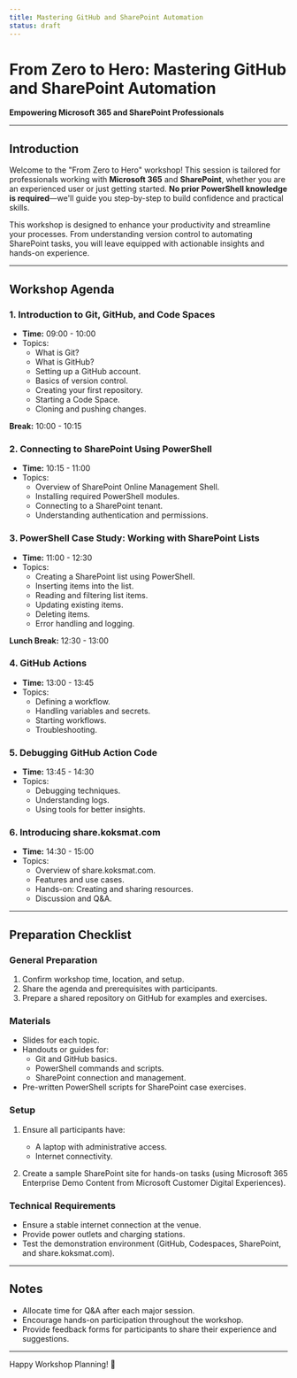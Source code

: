 ```yaml
---
title: Mastering GitHub and SharePoint Automation
status: draft
---
```

# From Zero to Hero: Mastering GitHub and SharePoint Automation

**Empowering Microsoft 365 and SharePoint Professionals**

---

## Introduction

Welcome to the "From Zero to Hero" workshop! This session is tailored for professionals working with **Microsoft 365** and **SharePoint**, whether you are an experienced user or just getting started. **No prior PowerShell knowledge is required**—we'll guide you step-by-step to build confidence and practical skills.

This workshop is designed to enhance your productivity and streamline your processes. From understanding version control to automating SharePoint tasks, you will leave equipped with actionable insights and hands-on experience.

---

## Workshop Agenda

### 1. Introduction to Git, GitHub, and Code Spaces

- **Time:** 09:00 - 10:00
- Topics:
  - What is Git?
  - What is GitHub?
  - Setting up a GitHub account.
  - Basics of version control.
  - Creating your first repository.
  - Starting a Code Space.
  - Cloning and pushing changes.

**Break:** 10:00 - 10:15

### 2. Connecting to SharePoint Using PowerShell

- **Time:** 10:15 - 11:00
- Topics:
  - Overview of SharePoint Online Management Shell.
  - Installing required PowerShell modules.
  - Connecting to a SharePoint tenant.
  - Understanding authentication and permissions.

### 3. PowerShell Case Study: Working with SharePoint Lists

- **Time:** 11:00 - 12:30
- Topics:
  - Creating a SharePoint list using PowerShell.
  - Inserting items into the list.
  - Reading and filtering list items.
  - Updating existing items.
  - Deleting items.
  - Error handling and logging.

**Lunch Break:** 12:30 - 13:00

### 4. GitHub Actions

- **Time:** 13:00 - 13:45
- Topics:
  - Defining a workflow.
  - Handling variables and secrets.
  - Starting workflows.
  - Troubleshooting.

### 5. Debugging GitHub Action Code

- **Time:** 13:45 - 14:30
- Topics:
  - Debugging techniques.
  - Understanding logs.
  - Using tools for better insights.

### 6. Introducing share.koksmat.com

- **Time:** 14:30 - 15:00
- Topics:
  - Overview of share.koksmat.com.
  - Features and use cases.
  - Hands-on: Creating and sharing resources.
  - Discussion and Q&A.

---

## Preparation Checklist

### General Preparation

1. Confirm workshop time, location, and setup.
2. Share the agenda and prerequisites with participants.
3. Prepare a shared repository on GitHub for examples and exercises.

### Materials

- Slides for each topic.
- Handouts or guides for:
  - Git and GitHub basics.
  - PowerShell commands and scripts.
  - SharePoint connection and management.
- Pre-written PowerShell scripts for SharePoint case exercises.

### Setup

1. Ensure all participants have:
   - A laptop with administrative access.
   - Internet connectivity.

2. Create a sample SharePoint site for hands-on tasks (using Microsoft 365 Enterprise Demo Content from Microsoft Customer Digital Experiences).

### Technical Requirements

- Ensure a stable internet connection at the venue.
- Provide power outlets and charging stations.
- Test the demonstration environment (GitHub, Codespaces, SharePoint, and share.koksmat.com).

---

## Notes

- Allocate time for Q&A after each major session.
- Encourage hands-on participation throughout the workshop.
- Provide feedback forms for participants to share their experience and suggestions.

---

Happy Workshop Planning! 🎉

